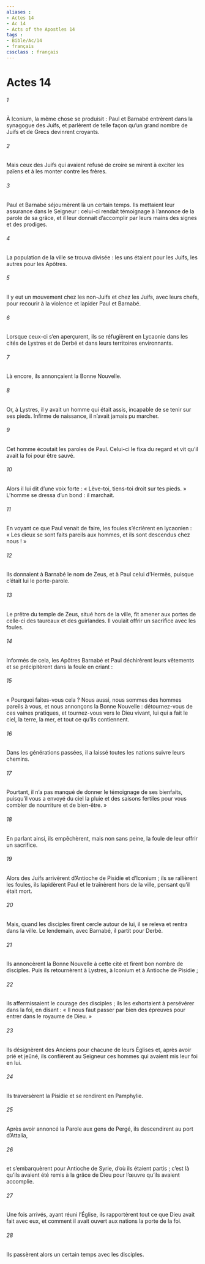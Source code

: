 ```yaml
---
aliases : 
- Actes 14
- Ac 14
- Acts of the Apostles 14
tags : 
- Bible/Ac/14
- français
cssclass : français
---
```


# Actes 14

###### 1
À Iconium, la même chose se produisit : Paul et Barnabé entrèrent dans la synagogue des Juifs, et parlèrent de telle façon qu’un grand nombre de Juifs et de Grecs devinrent croyants.
###### 2
Mais ceux des Juifs qui avaient refusé de croire se mirent à exciter les païens et à les monter contre les frères.
###### 3
Paul et Barnabé séjournèrent là un certain temps. Ils mettaient leur assurance dans le Seigneur : celui-ci rendait témoignage à l’annonce de la parole de sa grâce, et il leur donnait d’accomplir par leurs mains des signes et des prodiges.
###### 4
La population de la ville se trouva divisée : les uns étaient pour les Juifs, les autres pour les Apôtres.
###### 5
Il y eut un mouvement chez les non-Juifs et chez les Juifs, avec leurs chefs, pour recourir à la violence et lapider Paul et Barnabé.
###### 6
Lorsque ceux-ci s’en aperçurent, ils se réfugièrent en Lycaonie dans les cités de Lystres et de Derbé et dans leurs territoires environnants.
###### 7
Là encore, ils annonçaient la Bonne Nouvelle.
###### 8
Or, à Lystres, il y avait un homme qui était assis, incapable de se tenir sur ses pieds. Infirme de naissance, il n’avait jamais pu marcher.
###### 9
Cet homme écoutait les paroles de Paul. Celui-ci le fixa du regard et vit qu’il avait la foi pour être sauvé.
###### 10
Alors il lui dit d’une voix forte : « Lève-toi, tiens-toi droit sur tes pieds. » L’homme se dressa d’un bond : il marchait.
###### 11
En voyant ce que Paul venait de faire, les foules s’écrièrent en lycaonien : « Les dieux se sont faits pareils aux hommes, et ils sont descendus chez nous ! »
###### 12
Ils donnaient à Barnabé le nom de Zeus, et à Paul celui d’Hermès, puisque c’était lui le porte-parole.
###### 13
Le prêtre du temple de Zeus, situé hors de la ville, fit amener aux portes de celle-ci des taureaux et des guirlandes. Il voulait offrir un sacrifice avec les foules.
###### 14
Informés de cela, les Apôtres Barnabé et Paul déchirèrent leurs vêtements et se précipitèrent dans la foule en criant :
###### 15
« Pourquoi faites-vous cela ? Nous aussi, nous sommes des hommes pareils à vous, et nous annonçons la Bonne Nouvelle : détournez-vous de ces vaines pratiques, et tournez-vous vers le Dieu vivant, lui qui a fait le ciel, la terre, la mer, et tout ce qu’ils contiennent.
###### 16
Dans les générations passées, il a laissé toutes les nations suivre leurs chemins.
###### 17
Pourtant, il n’a pas manqué de donner le témoignage de ses bienfaits, puisqu’il vous a envoyé du ciel la pluie et des saisons fertiles pour vous combler de nourriture et de bien-être. »
###### 18
En parlant ainsi, ils empêchèrent, mais non sans peine, la foule de leur offrir un sacrifice.
###### 19
Alors des Juifs arrivèrent d’Antioche de Pisidie et d’Iconium ; ils se rallièrent les foules, ils lapidèrent Paul et le traînèrent hors de la ville, pensant qu’il était mort.
###### 20
Mais, quand les disciples firent cercle autour de lui, il se releva et rentra dans la ville. Le lendemain, avec Barnabé, il partit pour Derbé.
###### 21
Ils annoncèrent la Bonne Nouvelle à cette cité et firent bon nombre de disciples. Puis ils retournèrent à Lystres, à Iconium et à Antioche de Pisidie ;
###### 22
ils affermissaient le courage des disciples ; ils les exhortaient à persévérer dans la foi, en disant : « Il nous faut passer par bien des épreuves pour entrer dans le royaume de Dieu. »
###### 23
Ils désignèrent des Anciens pour chacune de leurs Églises et, après avoir prié et jeûné, ils confièrent au Seigneur ces hommes qui avaient mis leur foi en lui.
###### 24
Ils traversèrent la Pisidie et se rendirent en Pamphylie.
###### 25
Après avoir annoncé la Parole aux gens de Pergé, ils descendirent au port d’Attalia,
###### 26
et s’embarquèrent pour Antioche de Syrie, d’où ils étaient partis ; c’est là qu’ils avaient été remis à la grâce de Dieu pour l’œuvre qu’ils avaient accomplie.
###### 27
Une fois arrivés, ayant réuni l’Église, ils rapportèrent tout ce que Dieu avait fait avec eux, et comment il avait ouvert aux nations la porte de la foi.
###### 28
Ils passèrent alors un certain temps avec les disciples.
